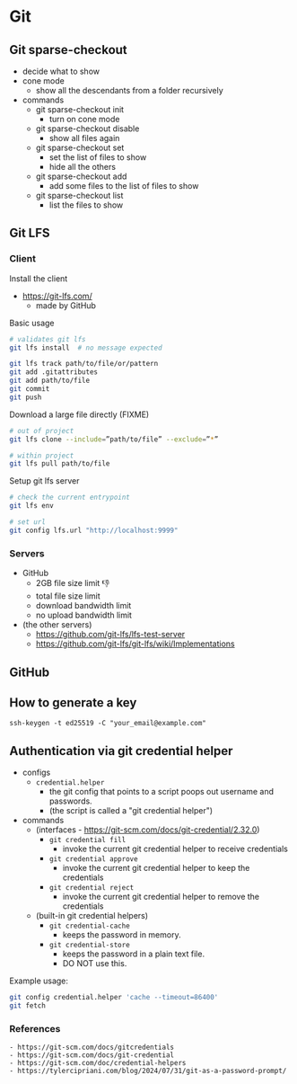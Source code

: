 # Git

## Git sparse-checkout

- decide what to show
- cone mode
  - show all the descendants from a folder recursively
- commands
    - git sparse-checkout init
        - turn on cone mode
    - git sparse-checkout disable
        - show all files again
    - git sparse-checkout set
        - set the list of files to show
        - hide all the others
    - git sparse-checkout add
        - add some files to the list of files to show
    - git sparse-checkout list
        - list the files to show

## Git LFS

### Client

Install the client

- https://git-lfs.com/
    - made by GitHub

Basic usage

```bash
# validates git lfs
git lfs install  # no message expected

git lfs track path/to/file/or/pattern
git add .gitattributes
git add path/to/file
git commit
git push
```

Download a large file directly (FIXME)

```bash
# out of project
git lfs clone --include=”path/to/file” --exclude=”*”

# within project
git lfs pull path/to/file
```

Setup git lfs server

```bash
# check the current entrypoint
git lfs env

# set url
git config lfs.url "http://localhost:9999"
```

### Servers

- GitHub
    - 2GB file size limit 👎
    - total file size limit
    - download bandwidth limit
    - no upload bandwidth limit
- (the other servers)
    - https://github.com/git-lfs/lfs-test-server
    - https://github.com/git-lfs/git-lfs/wiki/Implementations

## GitHub

## How to generate a key

```shell
ssh-keygen -t ed25519 -C "your_email@example.com"
```

## Authentication via git credential helper

- configs
    - `credential.helper`
        - the git config that points to a script poops out username and passwords.
        - (the script is called a "git credential helper")
- commands
    - (interfaces - https://git-scm.com/docs/git-credential/2.32.0)
        - `git credential fill`
            - invoke the current git credential helper to receive credentials
        - `git credential approve`
            - invoke the current git credential helper to keep the credentials
        - `git credential reject`
            - invoke the current git credential helper to remove the credentials
    - (built-in git credential helpers)
        - `git credential-cache`
            - keeps the password in memory.
        - `git credential-store`
            - keeps the password in a plain text file.
            - DO NOT use this.

Example usage:

```bash
git config credential.helper 'cache --timeout=86400'
git fetch
```

### References

    - https://git-scm.com/docs/gitcredentials
    - https://git-scm.com/docs/git-credential
    - https://git-scm.com/doc/credential-helpers
    - https://tylercipriani.com/blog/2024/07/31/git-as-a-password-prompt/
